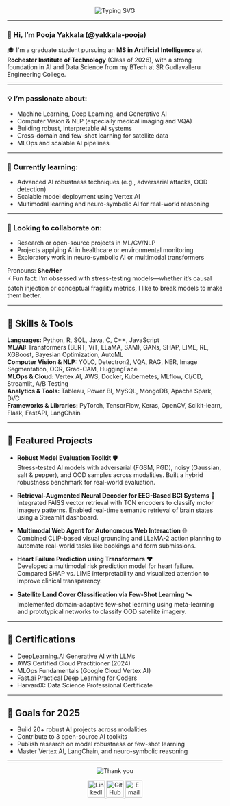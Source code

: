 
<p align="center">
  <img src="https://readme-typing-svg.demolab.com?font=Fira+Code&weight=500&size=26&pause=1000&center=true&vCenter=true&width=435&lines=Hi+I'm+Pooja+Yakkala!;AI+Researcher;%7C+Builder+Nerd+%7C+Explorer" alt="Typing SVG" />
</p>

---

### 👋 Hi, I’m Pooja Yakkala (@yakkala-pooja)

🎓 I'm a graduate student pursuing an **MS in Artificial Intelligence** at **Rochester Institute of Technology** (Class of 2026), with a strong foundation in AI and Data Science from my BTech at SR Gudlavalleru Engineering College.

---

### 💡 I’m passionate about:
- Machine Learning, Deep Learning, and Generative AI
- Computer Vision & NLP (especially medical imaging and VQA)
- Building robust, interpretable AI systems
- Cross-domain and few-shot learning for satellite data
- MLOps and scalable AI pipelines

---

### 🚀 Currently learning:
- Advanced AI robustness techniques (e.g., adversarial attacks, OOD detection)
- Scalable model deployment using Vertex AI
- Multimodal learning and neuro-symbolic AI for real-world reasoning

---

### 🤝 Looking to collaborate on:
- Research or open-source projects in ML/CV/NLP
- Projects applying AI in healthcare or environmental monitoring
- Exploratory work in neuro-symbolic AI or multimodal transformers

Pronouns: **She/Her**  
⚡ Fun fact: I’m obsessed with stress-testing models—whether it’s causal patch injection or conceptual fragility metrics, I like to break models to make them better.

---

## 🧠 Skills & Tools

**Languages:** Python, R, SQL, Java, C, C++, JavaScript  
**ML/AI:** Transformers (BERT, ViT, LLaMA, SAM), GANs, SHAP, LIME, RL, XGBoost, Bayesian Optimization, AutoML  
**Computer Vision & NLP:** YOLO, Detectron2, VQA, RAG, NER, Image Segmentation, OCR, Grad-CAM, HuggingFace  
**MLOps & Cloud:** Vertex AI, AWS, Docker, Kubernetes, MLflow, CI/CD, Streamlit, A/B Testing  
**Analytics & Tools:** Tableau, Power BI, MySQL, MongoDB, Apache Spark, DVC  
**Frameworks & Libraries:** PyTorch, TensorFlow, Keras, OpenCV, Scikit-learn, Flask, FastAPI, LangChain

---

## 📁 Featured Projects

- **Robust Model Evaluation Toolkit** 🛡️  
  Stress-tested AI models with adversarial (FGSM, PGD), noisy (Gaussian, salt & pepper), and OOD samples across modalities. Built a hybrid robustness benchmark for real-world evaluation.

- **Retrieval-Augmented Neural Decoder for EEG-Based BCI Systems** 🧠  
  Integrated FAISS vector retrieval with TCN encoders to classify motor imagery patterns. Enabled real-time semantic retrieval of brain states using a Streamlit dashboard.

- **Multimodal Web Agent for Autonomous Web Interaction** 🌐  
  Combined CLIP-based visual grounding and LLaMA-2 action planning to automate real-world tasks like bookings and form submissions.

- **Heart Failure Prediction using Transformers** ❤️  
  Developed a multimodal risk prediction model for heart failure. Compared SHAP vs. LIME interpretability and visualized attention to improve clinical transparency.

- **Satellite Land Cover Classification via Few-Shot Learning** 🛰️  
  Implemented domain-adaptive few-shot learning using meta-learning and prototypical networks to classify OOD satellite imagery.

---

## 📜 Certifications

- DeepLearning.AI Generative AI with LLMs
- AWS Certified Cloud Practitioner (2024)
- MLOps Fundamentals (Google Cloud Vertex AI)
- Fast.ai Practical Deep Learning for Coders
- HarvardX: Data Science Professional Certificate

---

## 🎯 Goals for 2025

- Build 20+ robust AI projects across modalities  
- Contribute to 3 open-source AI toolkits  
- Publish research on model robustness or few-shot learning  
- Master Vertex AI, LangChain, and neuro-symbolic reasoning

---

<p align="center">
  <img src="https://readme-typing-svg.demolab.com?font=Fira+Code&duration=3000&pause=1000&center=true&vCenter=true&width=500&lines=Thanks+for+scrolling!+Let's+connect+%F0%9F%91%8B" alt="Thank you" />
</p>

<p align="center">
<a href="https://www.linkedin.com/in/yakkala-pooja/">
  <img height="40" src="https://cdn-icons-png.flaticon.com/512/174/174857.png" alt="LinkedIn"/>
</a>
<a href="https://github.com/yakkala-pooja">
  <img height="40" src="https://cdn-icons-png.flaticon.com/512/25/25231.png" alt="GitHub"/>
</a>
<a href="mailto:pyakkala@mail.rit.edu">
  <img height="40" src="https://cdn-icons-png.flaticon.com/512/732/732200.png" alt="Email"/>
</a>
</p>
